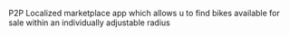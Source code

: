 P2P Localized marketplace app which allows u to find bikes available for sale within an individually adjustable radius
